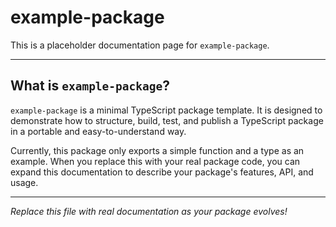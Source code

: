 # example-package

This is a placeholder documentation page for `example-package`.

---

## What is `example-package`?

`example-package` is a minimal TypeScript package template. It is designed to demonstrate how to structure, build, test, and publish a TypeScript package in a portable and easy-to-understand way.

Currently, this package only exports a simple function and a type as an example. When you replace this with your real package code, you can expand this documentation to describe your package's features, API, and usage.

---

*Replace this file with real documentation as your package evolves!* 